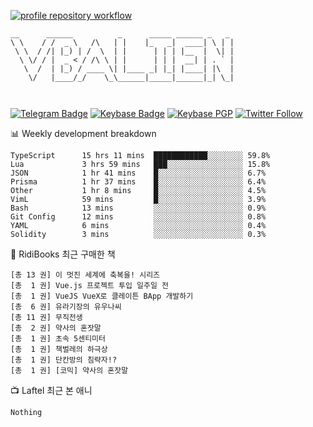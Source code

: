 [![profile repository workflow](https://github.com/vbalien/vbalien/actions/workflows/push.yml/badge.svg)](https://github.com/vbalien/vbalien/actions/workflows/push.yml)
```
__      ______          _      _____ ______ _   _ 
\ \    / /  _ \   /\   | |    |_   _|  ____| \ | |
 \ \  / /| |_) | /  \  | |      | | | |__  |  \| |
  \ \/ / |  _ < / /\ \ | |      | | |  __| | . ` |
   \  /  | |_) / ____ \| |____ _| |_| |____| |\  |
    \/   |____/_/    \_\______|_____|______|_| \_|
                                                  
                                                  
```
[![Telegram Badge](https://img.shields.io/badge/-Telegram-2CA5E0?logo=telegram)](https://t.me/vbalien)
[![Keybase Badge](https://img.shields.io/badge/-Keybase-33A0FF?logo=keybase&logoColor=white)](https://keybase.io/vbalien)
[![Keybase PGP](https://img.shields.io/keybase/pgp/vbalien)](http://sks.pod02.fleetstreetops.com/pks/lookup?search=0xE98CF73DE1E36F7D1B8A383AFD987F8DBE513071&fingerprint=on&op=index)
[![Twitter Follow](https://img.shields.io/twitter/follow/_elnyan)](https://twitter.com/_elnyan)

📊 Weekly development breakdown
```
TypeScript      15 hrs 11 mins  ████████████░░░░░░░░ 59.8%
Lua             3 hrs 59 mins   ███░░░░░░░░░░░░░░░░░ 15.8%
JSON            1 hr 41 mins    █░░░░░░░░░░░░░░░░░░░ 6.7%
Prisma          1 hr 37 mins    █░░░░░░░░░░░░░░░░░░░ 6.4%
Other           1 hr 8 mins     █░░░░░░░░░░░░░░░░░░░ 4.5%
VimL            59 mins         █░░░░░░░░░░░░░░░░░░░ 3.9%
Bash            13 mins         ░░░░░░░░░░░░░░░░░░░░ 0.9%
Git Config      12 mins         ░░░░░░░░░░░░░░░░░░░░ 0.8%
YAML            6 mins          ░░░░░░░░░░░░░░░░░░░░ 0.4%
Solidity        3 mins          ░░░░░░░░░░░░░░░░░░░░ 0.3%
```
📖 RidiBooks 최근 구매한 책
```
[총 13 권] 이 멋진 세계에 축복을! 시리즈 
[총  1 권] Vue.js 프로젝트 투입 일주일 전 
[총  1 권] VueJS VueX로 클레이튼 BApp 개발하기 
[총  6 권] 유라기장의 유우나씨 
[총 11 권] 무직전생 
[총  2 권] 약사의 혼잣말 
[총  1 권] 초속 5센티미터 
[총  1 권] 책벌레의 하극상 
[총  1 권] 단칸방의 침략자!? 
[총  1 권] [코믹] 약사의 혼잣말 
```
📺 Laftel 최근 본 애니
```
Nothing
```
